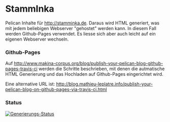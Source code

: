 StammInka
=========

Pelican Inhalte für http://stamminka.de. Daraus wird HTML generiert, was mit jedem beliebigen Webserver
"gehostet" werden kann. In diesem Fall werden Github-Pages verwendet. Es liesse sich aber auch leicht auf ein
eigenen Webserver wechseln.

### Github-Pages
Auf http://www.makina-corpus.org/blog/publish-your-pelican-blog-github-pages-travis-ci werden die Schritte beschrieben,
mit denen die autmatische HTML Generierung und das Hochladen auf Github-Pages eingerichtet wird.

Eine alternative URL ist: http://blog.mathieu-leplatre.info/publish-your-pelican-blog-on-github-pages-via-travis-ci.html

### Status
[![Generierungs-Status](https://api.travis-ci.org/lemmy/StammInka.png)](https://travis-ci.org/lemmy/StammInka)
